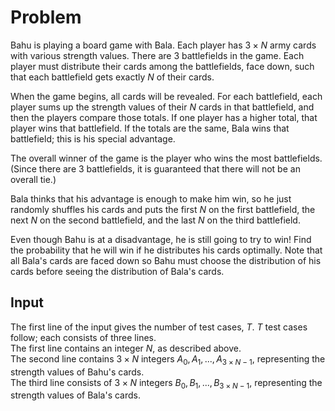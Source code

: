 # Problem

Bahu is playing a board game with Bala. Each player has $3 \times N$ army cards with various strength values. There are 3 battlefields in the game. Each player must distribute their cards among the battlefields, face down, such that each battlefield gets exactly $N$ of their cards.

When the game begins, all cards will be revealed. For each battlefield, each player sums up the strength values of their $N$ cards in that battlefield, and then the players compare those totals. If one player has a higher total, that player wins that battlefield. If the totals are the same, Bala wins that battlefield; this is his special advantage.

The overall winner of the game is the player who wins the most battlefields. (Since there are 3 battlefields, it is guaranteed that there will not be an overall tie.)

Bala thinks that his advantage is enough to make him win, so he just randomly shuffles his cards and puts the first $N$ on the first battlefield, the next $N$ on the second battlefield, and the last $N$ on the third battlefield.

Even though Bahu is at a disadvantage, he is still going to try to win! Find the probability that he will win if he distributes his cards optimally. Note that all Bala's cards are faced down so Bahu must choose the distribution of his cards before seeing the distribution of Bala's cards.

## Input

The first line of the input gives the number of test cases, $T$. $T$ test cases follow; each consists of three lines.  
The first line contains an integer $N$, as described above.  
The second line contains $3 \times N$ integers $A_0, A_1, ... , A_{3 \times N-1}$, representing the strength values of Bahu's cards.  
The third line consists of $3 \times N$ integers $B_0, B_1, ... , B_{3 \times N-1}$, representing the strength values of Bala's cards.
